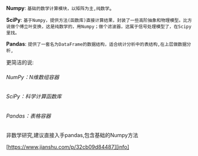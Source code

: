 **Numpy**: `基础的数学计算模块，以矩阵为主,纯数学`。

**SciPy**: `基于Numpy，提供方法(函数库)直接计算结果，封装了一些高阶抽象和物理模型。比方说做个傅立叶变换，这是纯数学的，用Numpy；做个滤波器，这属于信号处理模型了，在Scipy里找。`

**Pandas**: `提供了一套名为DataFrame的数据结构，适合统计分析中的表结构,在上层做数据分析,`

更简洁的说:

###### NumPy：N维数组容器

###### SciPy：科学计算函数库

###### Pandas：表格容器

非数学研究,建议直接入手pandas,包含基础的Numpy方法

[https://www.jianshu.com/p/32cb09d84487][info]

[info]: https://www.jianshu.com/p/32cb09d84487